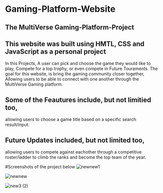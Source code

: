 # Gaming-Platform-Website

## The MultiVerse Gaming-Platform-Project

## This website was built using HMTL, CSS and JavaScript as a personal project

In this Projects, A user can pick and choose the game they would like to play, 
Compete for a top trophy, or even compete in Future Touraments. 
The goal for this website, is bring the gaming community closer together, Allowing users 
to be able to connect with one another through the MultiVerse Gaming platform.

## Some of the Feautures include, but not limitied too, 

allowing users to choose a game title based on a specific search result/input.

## Future Updates included, but not limited too, 
allowing users to compete against eachother through a competitive roster/ladder to climb the ranks and become the top team of the year. 

#Screenshots of the project below 
![newnew1](https://github.com/DanielsWebDevelopment/DanielsWebDevelopment/assets/129445203/984541f0-da51-4630-af90-0e77c236a8d0)

![newnew](https://github.com/DanielsWebDevelopment/DanielsWebDevelopment/assets/129445203/15c7bce1-17f9-4d4c-b604-a42d50a72f72)

![new3 (2)](https://github.com/DanielsWebDevelopment/DanielsWebDevelopment/assets/129445203/509ff372-a7ed-43da-8a80-f65692c589dd)
